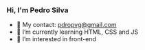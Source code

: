 ### Hi, I'm Pedro Silva 
 
 - 📧 My contact: pdropvg@gmail.com
 - 🌱 I’m currently learning HTML, CSS and JS
 - 👀 I’m interested in front-end


<!---
pdropvg/pdropvg is a ✨ special ✨ repository because its `README.md` (this file) appears on your GitHub profile.
You can click the Preview link to take a look at your changes.
--->
